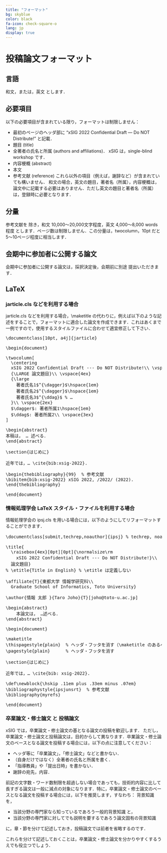 ```yaml
---
title: "フォーマット"
bg: skyblue
color: black
fa-icon: check-square-o
lang: jp
display: true
---
```

<a name="format"></a>

# 投稿論文フォーマット
## 言語
   和文，または，英文 とします．

## 必要項目
以下の必要項目が含まれている限り，フォーマットは制限しません：

- 最初のページのヘッダ部に “xSIG 2022 Confidential Draft — Do NOT Distribute!” と記載．
- 題目 (title)
- 全著者の氏名と所属 (authors and affiliations)． xSIG は，single-blind workshop です．
- 内容梗概 (abstract)
- 本文
- 参考文献 (reference)
これら以外の項目（例えば，謝辞など）が含まれていても構いません． 和文の場合，英文の題目，著者名（所属），内容梗概は，論文中に記載する必要はありません．ただし英文の題目と著者名（所属）は，登録時に必要となります．

## 分量

参考文献を 除き，和文 10,000～20,000文字程度，英文 4,000～8,000 words 程度 とします．ページ数は制限しません．この分量は，twocolumn，10pt だと 5～10ページ程度に相当します．

## 会期中に参加者に公開する論文

会期中に参加者に公開する論文は，採択決定後，会期前に別途 提出いただきます．

## LaTeX

### jarticle.cls などを利用する場合
jarticle.cls などを利用する場合，\maketitle の代わりに，例えば以下のような記述をすることで，フォーマットに適合した論文を作成できます．これはあくまで一例ですので，使用するスタイルファイルに合わせて適宜修正して下さい．

<pre>
\documentclass[10pt, a4j]{jarticle}

\begin{document}

\twocolumn[
  \centering
  xSIG 2022 Confidential Draft --- Do NOT Distribute!\\ \vspace{5ex}
  {\LARGE 論文題目}\\ \vspace{4ex}
  {\large
    著者氏名1$^{\dagger}$\hspace{1em}
    著者氏名2$^{\dagger}$\hspace{1em}
    著者氏名3$^{\ddag}$ % …
  }\\ \vspace{2ex}
  $\dagger$: 著者所属1\hspace{1em}
  $\ddag$: 著者所属2\\ \vspace{3ex}
]

\begin{abstract}
本稿は， … 述べる．
\end{abstract}

\section{はじめに}

近年では，… \cite{bib:xsig-2022}.

\begin{thebibliography}{99}  % 参考文献
\bibitem{bib:xsig-2022} xSIG 2022, /2022/ (2022).
\end{thebibliography}

\end{document}
</pre>

### 情報処理学会 LaTeX スタイル・ファイルを利用する場合
情報処理学会の ipsj.cls を用いる場合には，以下のようにしてリフォーマットすることができます．

<pre>
\documentclass[submit,techrep,noauthor]{ipsj} % techrep, noauthor で，英文題目等が未定義でも通る

\title{
  \raisebox{4ex}[0pt][0pt]{\normalsize\rm 
    xSIG 2022 Confidential Draft --- Do NOT Distribute!}\\  % タイトルにヘッダを埋め込み
  論文題目}
% \etitle{Title in English} % \etitle は定義しない

\affiliate{T}{東都大学 情報学研究科\\
  Graduate School of Informatics, Toto University}

\author{情報 太郎 }{Taro Joho}{T}[joho@toto-u.ac.jp]

\begin{abstract}
    本論文は， …述べる．
\end{abstract}

\begin{document}

\maketitle
\thispagestyle{plain}  % ヘッダ・フッタを消す（\maketitle のあるページ）
\pagestyle{plain}      % ヘッダ・フッタを消す

\section{はじめに}

近年では，… \cite{bib: xsig-2022}.

\def\newblock{\hskip .11em plus .33em minus .07em}
\bibliographystyle{ipsjunsrt}  % 参考文献
\bibliography{myrefs}

\end{document}
</pre>

### 卒業論文・修士論文 と 投稿論文

xSIG では，卒業論文・修士論文の基となる論文の投稿を歓迎します． ただし，卒業論文・修士論文と投稿論文は，目的からして異なります．卒業論文・修士論文のベースとなる論文を投稿する場合には，以下の点に注意してください：

- ヘッダ等に「卒業論文」，「修士論文」などと書かない．
- （自身だけではなく）全著者の氏名と所属を書く．
- 「指導教員」や「提出日時」を書かない．
- 謝辞の宛先，内容．

前記の文字数・ワード数制限を超過しない場合であっても，技術的内容に比して長すぎる論文は一般に減点の対象になります．特に，卒業論文・修士論文のベースとなる論文を投稿する場合には，以下を推奨します，すなわち： 背景知識を，

- 当該分野の専門家なら知っているであろう一般的背景知識 と，
- 当該分野の専門家に対してでも説明を要するであろう論文固有の背景知識

に，章・節を分けて記述しておき，投稿論文では前者を省略するのです．

これらを分けて記述しておくことは，卒業論文・修士論文を分かりやすくするうえでも役立つでしょう．